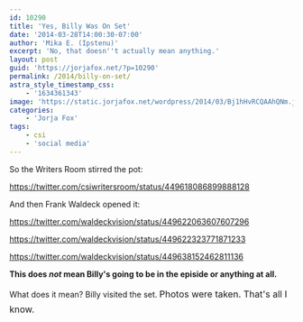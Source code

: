 ```yaml
---
id: 10290
title: 'Yes, Billy Was On Set'
date: '2014-03-28T14:00:30-07:00'
author: 'Mika E. (Ipstenu)'
excerpt: 'No, that doesn''t actually mean anything.'
layout: post
guid: 'https://jorjafox.net/?p=10290'
permalink: /2014/billy-on-set/
astra_style_timestamp_css:
    - '1634361343'
image: 'https://static.jorjafox.net/wordpress/2014/03/Bj1hHvRCQAAhQNm.jpg'
categories:
    - 'Jorja Fox'
tags:
    - csi
    - 'social media'
---
```


So the Writers Room stirred the pot:

https://twitter.com/csiwritersroom/status/449618086899888128

And then Frank Waldeck opened it:

https://twitter.com/waldeckvision/status/449622063607607296

https://twitter.com/waldeckvision/status/449622323771871233

https://twitter.com/waldeckvision/status/449638152462811136

**This does <em>not</em> mean Billy's going to be in the episide or anything at all.**

What does it mean? Billy visited the set. <span style="line-height: 1.7; font-size: 1rem;">Photos were taken. That's all I know.</span>
